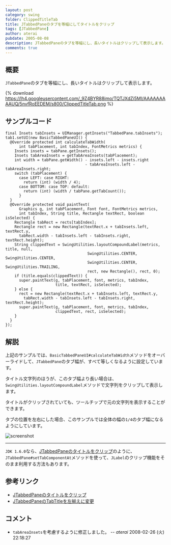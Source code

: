 ```yaml
---
layout: post
category: swing
folder: ClippedTitleTab
title: JTabbedPaneのタブを等幅にしてタイトルをクリップ
tags: [JTabbedPane]
author: aterai
pubdate: 2005-08-08
description: JTabbedPaneのタブを等幅にし、長いタイトルはクリップして表示します。
comments: true
---
```

## 概要
`JTabbedPane`のタブを等幅にし、長いタイトルはクリップして表示します。

{% download https://lh4.googleusercontent.com/_9Z4BYR88imo/TQTJXdZi5MI/AAAAAAAAAUQ/5nvfRoEEDEM/s800/ClippedTitleTab.png %}

## サンプルコード
<pre class="prettyprint"><code>final Insets tabInsets = UIManager.getInsets("TabbedPane.tabInsets");
tab1.setUI(new BasicTabbedPaneUI() {
  @Override protected int calculateTabWidth(
      int tabPlacement, int tabIndex, FontMetrics metrics) {
    Insets insets = tabPane.getInsets();
    Insets tabAreaInsets = getTabAreaInsets(tabPlacement);
    int width = tabPane.getWidth() - insets.left - insets.right
                                   - tabAreaInsets.left - tabAreaInsets.right;
    switch (tabPlacement) {
      case LEFT: case RIGHT:
        return (int) (width / 4);
      case BOTTOM: case TOP: default:
        return (int) (width / tabPane.getTabCount());
      }
  }
  @Override protected void paintText(
      Graphics g, int tabPlacement, Font font, FontMetrics metrics,
      int tabIndex, String title, Rectangle textRect, boolean isSelected) {
    Rectangle tabRect = rects[tabIndex];
    Rectangle rect = new Rectangle(textRect.x + tabInsets.left, textRect.y,
      tabRect.width - tabInsets.left - tabInsets.right, textRect.height);
    String clippedText = SwingUtilities.layoutCompoundLabel(metrics, title, null,
                                    SwingUtilities.CENTER, SwingUtilities.CENTER,
                                    SwingUtilities.CENTER, SwingUtilities.TRAILING,
                                    rect, new Rectangle(), rect, 0);
    if (title.equals(clippedText)) {
      super.paintText(g, tabPlacement, font, metrics, tabIndex,
                      title, textRect, isSelected);
    } else {
      rect = new Rectangle(textRect.x + tabInsets.left, textRect.y,
        tabRect.width - tabInsets.left - tabInsets.right, textRect.height);
      super.paintText(g, tabPlacement, font, metrics, tabIndex,
                      clippedText, rect, isSelected);
    }
  }
});
</code></pre>

## 解説
上記のサンプルでは、`BasicTabbedPaneUI#calculateTabWidth`メソッドをオーバーライドして、`JTabbedPane`のタブ幅が、すべて等しくなるように設定しています。

タイトル文字列のほうが、このタブ幅より長い場合は、`SwingUtilities.layoutCompoundLabel`メソッドで文字列をクリップして表示します。

タイトルがクリップされていても、ツールチップで元の文字列を表示することができます。

タブの位置を左右にした場合、このサンプルでは全体の幅の`1/4`のタブ幅になるようにしています。

![screenshot](https://lh3.googleusercontent.com/_9Z4BYR88imo/TQTJZ71XT7I/AAAAAAAAAUU/bO4iaEaR_xU/s800/ClippedTitleTab1.png)

- - - -
`JDK 1.6.0`なら、[JTabbedPaneのタイトルをクリップ](http://ateraimemo.com/Swing/ClippedTabLabel.html)のように、`JTabbedPane#setTabComponentAt`メソッドを使って、`JLabel`のクリップ機能をそのまま利用する方法もあります。

## 参考リンク
- [JTabbedPaneのタイトルをクリップ](http://ateraimemo.com/Swing/ClippedTabLabel.html)
- [JTabbedPaneのTabTitleを左揃えに変更](http://ateraimemo.com/Swing/TabTitleAlignment.html)

<!-- dummy comment line for breaking list -->

## コメント
- `tabAreaInsets`を考慮するように修正しました。 -- *aterai* 2008-02-26 (火) 22:18:27

<!-- dummy comment line for breaking list -->
